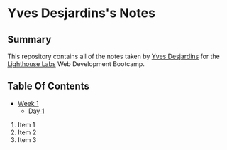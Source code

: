 # Yves Desjardins's Notes

## Summary

This repository contains all of the notes taken by [Yves Desjardins](https://github.com/DesjardyCA) for the [Lighthouse Labs](https://www.lighthouselabs.ca) Web Development Bootcamp.

## Table Of Contents
* [Week 1](/Week_1)
  * [Day 1](/Week_1/Day_1)

1. Item 1
2. Item 2
3. Item 3